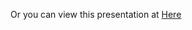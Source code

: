 Or you can view this presentation at [Here](http://prezi.com/a4diqgkzncw6/?utm_campaign=share&utm_medium=copy&rc=ex0share)